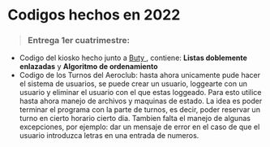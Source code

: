 # Codigos hechos en 2022

> ### Entrega 1er cuatrimestre:
 - Codigo del kiosko hecho junto a <a href='https://github.com/dbbuty'> Buty </a>, contiene: <b>Listas doblemente enlazadas</b> y <b>Algoritmo de ordenamiento</b>
 - Codigo de los Turnos del Aeroclub: hasta ahora unicamente pude hacer el sistema de usuarios, se puede crear un usuario, loggearte con un usuario y eliminar el usuario con el que estas loggeado.
 Para esto utilice hasta ahora manejo de archivos y maquinas de estado. La idea es poder terminar el programa con la parte de turnos, es decir, poder reservar un turno en cierto horario cierto dia. Tambien falta 
 el manejo de algunas excepciones, por ejemplo: dar un mensaje de error en el caso de que el usuario introduzca letras en una entrada de numeros.
